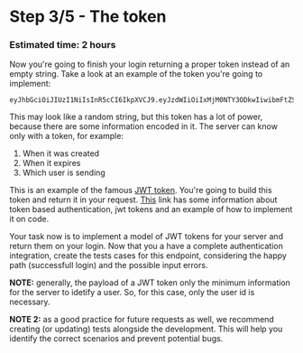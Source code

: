 # Step 3/5 - The token
### Estimated time: 2 hours

Now you're going to finish your login returning a proper token instead of an empty string. Take a look at an example of the token you're going to implement:

```
eyJhbGciOiJIUzI1NiIsInR5cCI6IkpXVCJ9.eyJzdWIiOiIxMjM0NTY3ODkwIiwibmFtZSI6IkpvaG4gRG9lIiwiaWF0IjoxNTE2MjM5MDIyfQ.SflKxwRJSMeKKF2QT4fwpMeJf36POk6yJV_adQssw5c
```

This may look like a random string, but this token has a lot of power, because there are some information encoded in it. The server can know only with a token, for example:

1. When it was created
1. When it expires
1. Which user is sending

This is an example of the famous [JWT token](https://jwt.io/). You're going to build this token and return it in your request. [This](https://auth0.com/learn/token-based-authentication-made-easy/) link has some information about token based authentication, jwt tokens and an example of how to implement it on code.

Your task now is to implement a model of JWT tokens for your server and return them on your login. Now that you a have a complete authentication integration, create the tests cases for this endpoint, considering the happy path (successfull login) and the possible input errors.

**NOTE:** generally, the payload of a JWT token only the minimum information for the server to idetify a user. So, for this case, only the user id is necessary.

**NOTE 2:** as a good practice for future requests as well, we recommend creating (or updating) tests alongside the development. This will help you identify the correct scenarios and prevent potential bugs.
